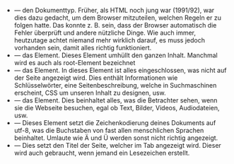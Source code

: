 - <!DOCTYPE html> — den Dokumenttyp. Früher, als HTML noch jung war (1991/92), war dies dazu gedacht, um dem Browser mitzuteilen, welchen Regeln er zu folgen hatte. Das konnte z. B. sein, dass der Browser automatisch die Fehler überprüft und andere nützliche Dinge. Wie auch immer, heutzutage achtet niemand mehr wirklich darauf, es muss jedoch vorhanden sein, damit alles richtig funktioniert.
- <html></html> — das <html> Element. Dieses Element umhüllt den ganzen Inhalt. Manchmal wird es auch als root-Element bezeichnet
- <head></head> — das <head> Element. In dieses Element ist alles eingeschlossen, was nicht auf der Seite angezeigt wird. Dies enthält Informationen wie Schlüsselwörter, eine Seitenbeschreibung, welche in Suchmaschinen erscheint, CSS um unseren Inhalt zu designen, usw.
- <body></body> — das <body> Element. Dies beinhaltet alles, was die Betrachter sehen, wenn sie die Webseite besuchen, egal ob Text, Bilder, Videos, Audiodateien, usw.
- <meta charset="utf-8"> — Dieses Element setzt die Zeichenkodierung deines Dokuments auf utf-8, was die Buchstaben von fast allen menschlichen Sprachen beinhaltet. Umlaute wie Ä und Ü werden sonst nicht richtig angezeigt.
- <title></title> — Dies setzt den Titel der Seite, welcher im Tab angezeigt wird. Dieser wird auch gebraucht, wenn jemand ein Lesezeichen erstellt.
